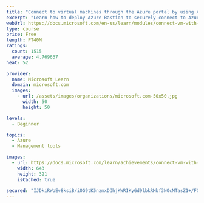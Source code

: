 ```yaml
---
title: "Connect to virtual machines through the Azure portal by using Azure Bastion"
excerpt: "Learn how to deploy Azure Bastion to securely connect to Azure Virtual Machines directly within the Azure portal."
webUrl: https://docs.microsoft.com/en-us/learn/modules/connect-vm-with-azure-bastion/
type: course
price: Free
length: PT40M
ratings:
  count: 1515
  average: 4.769637
heat: 52

provider:
  name: Microsoft Learn
  domain: microsoft.com
  images:
    - url: /assets/images/organizations/microsoft.com-50x50.jpg
      width: 50
      height: 50

levels:
  - Beginner

topics:
  - Azure
  - Management tools

images:
  - url: https://docs.microsoft.com/learn/achievements/connect-vm-with-azure-bastion-social.png
    width: 643
    height: 321
    isCached: true

secured: "IJDkiRWoEv8ksiB/iOG9tK6nzmxDIhjKWRIKyGd9lbkRMbf3NOcMTasZ1+/FQTeeIDN630W3xJHUn7A/qD37DH7M8lb14Sl9s4H2epEeJQFZ2P3Z96ECB8npvNXfFh1hLIlYlMLBE45K89QQDyai3ggb/nDi4HxQd9AAn8KJgQvjf3EqA/UNh4KA4VIZri1bmrtCSdAJ5Xi7JTDULXbZAdd7HnzdhBNwlChqLvWD9prbXiwuJ3o3KX8nFkaLBJ3Ck+TSO+69JTXsBT4cWX6jCUj2wc9WR7EqrA9bMIPigkYpiaq9kxO/BZp200NVSBTlaJWqDObPZrzgfztdo+lCalJp0IWzG0bNM0/+Ol+/SaSIhllg3O8Ys2E0G8k2jIYh6L+JeItV4HDz5LncYXpetwy/xuiP1kmG22e06z++foI=;OMybYTh5VgmPfIwZQ1KBuw=="
---
```


